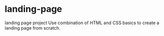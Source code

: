 # landing-page
landing page project
Use combination of HTML and CSS basics to create a landing page from scratch.
